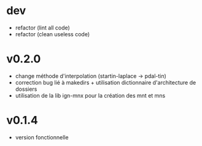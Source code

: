 # dev
- refactor (lint all code)
- refactor (clean useless code)

# v0.2.0
- change méthode d'interpolation (startin-laplace -> pdal-tin)
- correction bug lié à makedirs + utilisation dictionnaire d'architecture de dossiers
- utilisation de la lib ign-mnx pour la création des mnt et mns

# v0.1.4
- version fonctionnelle